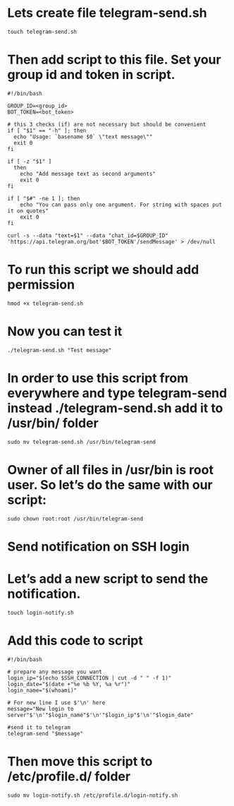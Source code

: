 # Lets create file telegram-send.sh
```
touch telegram-send.sh
```

# Then add script to this file. Set your group id and token in script.
```
#!/bin/bash
    
GROUP_ID=<group_id>
BOT_TOKEN=<bot_token>

# this 3 checks (if) are not necessary but should be convenient
if [ "$1" == "-h" ]; then
  echo "Usage: `basename $0` \"text message\""
  exit 0
fi

if [ -z "$1" ]
  then
    echo "Add message text as second arguments"
    exit 0
fi

if [ "$#" -ne 1 ]; then
    echo "You can pass only one argument. For string with spaces put it on quotes"
    exit 0
fi

curl -s --data "text=$1" --data "chat_id=$GROUP_ID" 'https://api.telegram.org/bot'$BOT_TOKEN'/sendMessage' > /dev/null
```
# To run this script we should add permission
```
hmod +x telegram-send.sh
```

# Now you can test it
```
./telegram-send.sh "Test message"
```

# In order to use this script from everywhere and type telegram-send instead ./telegram-send.sh add it to /usr/bin/ folder
```
sudo mv telegram-send.sh /usr/bin/telegram-send
```

# Owner of all files in /usr/bin is root user. So let’s do the same with our script:

```
sudo chown root:root /usr/bin/telegram-send
```

# Send notification on SSH login

# Let’s add a new script to send the notification.

```
touch login-notify.sh
```

# Add this code to script
```
#!/bin/bash
    
# prepare any message you want
login_ip="$(echo $SSH_CONNECTION | cut -d " " -f 1)"
login_date="$(date +"%e %b %Y, %a %r")"
login_name="$(whoami)"

# For new line I use $'\n' here
message="New login to server"$'\n'"$login_name"$'\n'"$login_ip"$'\n'"$login_date"

#send it to telegram
telegram-send "$message"
```

# Then move this script to /etc/profile.d/ folder
```
sudo mv login-notify.sh /etc/profile.d/login-notify.sh
```
